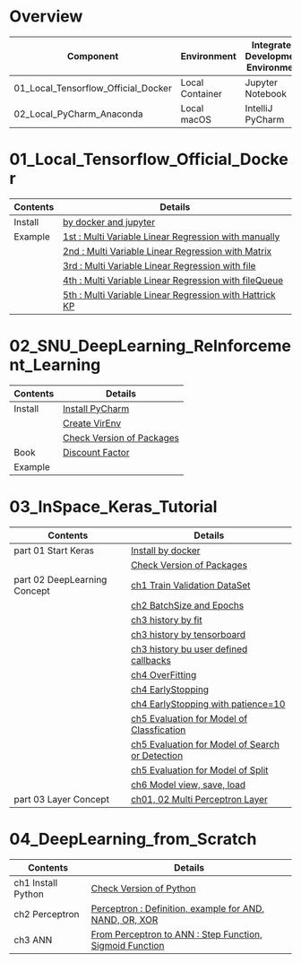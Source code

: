 # Overview
| Component | Environment | Integrated Development Environment | Python |
|---|---|---|---|
| 01_Local_Tensorflow_Official_Docker | Local Container | Jupyter Notebook | 2.7  |
| 02_Local_PyCharm_Anaconda | Local macOS | IntelliJ PyCharm | 3.5 |

# 01_Local_Tensorflow_Official_Docker
| Contents | Details |
|---|---|
| Install | [by docker and jupyter](01_Local_Tensorflow_Official_Docker/01_Install/01_by_Docker.md) |
| Example | [1st : Multi Variable Linear Regression with manually](01_Local_Tensorflow_Official_Docker/02_Workspace/01_1st_Example/01_Multi_Variable_Linear_Regression_with_manually.ipynb) |
| | [2nd : Multi Variable Linear Regression with Matrix](01_Local_Tensorflow_Official_Docker/02_Workspace/02_2nd_Example/02_Multi_Variable_Linear_Regression_with_Matrix.ipynb) |
| | [3rd : Multi Variable Linear Regression with file](01_Local_Tensorflow_Official_Docker/02_Workspace/03_3rd_Example/03_Multi_Variable_Linear_Regression_with_file.ipynb) |
| | [4th : Multi Variable Linear Regression with fileQueue](01_Local_Tensorflow_Official_Docker/02_Workspace/04_4th_Example/04_Multi_Variable_Linear_Regression_with_fileQueue.ipynb) |
| | [5th : Multi Variable Linear Regression with Hattrick KP](01_Local_Tensorflow_Official_Docker/02_Workspace/05_5th_Example/05_Multi_Variable_Linear_Regression_with_file_Hattrick_KP.ipynb) |

# 02_SNU_DeepLearning_ReInforcement_Learning
| Contents | Details |
|---|---|
| Install | [Install PyCharm](02_SNU_ReInforcement_Learning/01_Install/01_Install_PyCharm.md) |
| | [Create VirEnv](02_SNU_ReInforcement_Learning/01_Install/02_Create_VirEnv.md) |
| | [Check Version of Packages](02_SNU_ReInforcement_Learning/01_Install/03_CheckVersionOfPackage.py) |
| Book | [Discount Factor](02_SNU_ReInforcement_Learning/02_RL_by_Python_and_Keras/ch02/01_MDP/05_Discount_Factor/01_Discount_Factor.md) |
| Example | |

# 03_InSpace_Keras_Tutorial
| Contents | Details |
|---|---|
| part 01 Start Keras | [Install by docker](03_InSpace_Keras_Tutorial/01_Install_Keras/01_by_docker.md) |
| | [Check Version of Packages](03_InSpace_Keras_Tutorial/01_Install_Keras/02_Check_Library_Version.ipynb) |
| part 02 DeepLearning Concept | [ch1 Train Validation DataSet](03_InSpace_Keras_Tutorial/02/01/01_Train_Validate_Test_Set.ipynb) |
| | [ch2 BatchSize and Epochs](03_InSpace_Keras_Tutorial/02/02/01_batch_size_epochs.ipynb) |
| | [ch3 history by fit](03_InSpace_Keras_Tutorial/02/03/01_history_by_fit.ipynb) |
| | [ch3 history by tensorboard](03_InSpace_Keras_Tutorial/02/03/02_history_by_tensorboard.ipynb) |
| | [ch3 history bu user defined callbacks](03_InSpace_Keras_Tutorial/02/03/03_history_by_user_defined_callbacks.ipynb) |
| | [ch4 OverFitting](03_InSpace_Keras_Tutorial/02/04/01_overfitting.ipynb) |
| | [ch4 EarlyStopping](03_InSpace_Keras_Tutorial/02/04/02_early_stopping.ipynb) |
| | [ch4 EarlyStopping with patience=10](03_InSpace_Keras_Tutorial/02/04/03_early_stopping_patience.ipynb) |
| | [ch5 Evaluation for Model of Classfication](03_InSpace_Keras_Tutorial/02/05/01_eval_for_classification.ipynb) |
| | [ch5 Evaluation for Model of Search or Detection](03_InSpace_Keras_Tutorial/02/05/02_eval_for_search.ipynb) |
| | [ch5 Evaluation for Model of Split](03_InSpace_Keras_Tutorial/02/05/03_eval_for_split.ipynb) |
| | [ch6 Model view, save, load](03_InSpace_Keras_Tutorial/02/06/01_MNIST.ipynb) |
| part 03 Layer Concept | [ch01, 02 Multi Perceptron Layer](03_InSpace_Keras_Tutorial/03/01/01_Neuron_and_Perceptron.ipynb) |

# 04_DeepLearning_from_Scratch
| Contents | Details |
|---|---|
| ch1 Install Python | [Check Version of Python](04_DeepLearning_from_Scratch/1/1.3/python_version.ipynb) |
| ch2 Perceptron | [Perceptron : Definition, example for AND, NAND, OR, XOR](04_DeepLearning_from_Scratch/2/Perceptron.ipynb) |
| ch3 ANN | [From Perceptron to ANN : Step Function, Sigmoid Function](04_DeepLearning_from_Scratch/3/3.1/01_from_Perceptron_to_Artificial_Neural_Network.ipynb) |
